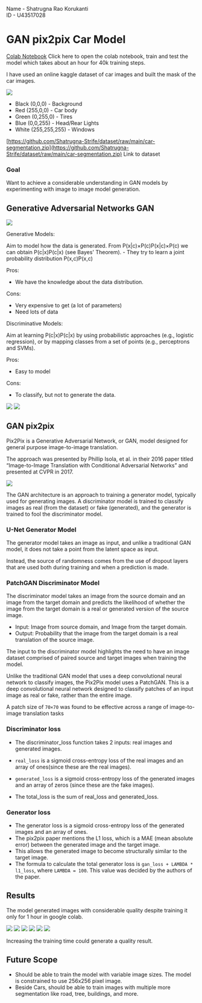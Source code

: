 Name - Shatrugna Rao Korukanti\
ID - U43517028

# GAN pix2pix Car Model

[Colab Notebook](https://colab.research.google.com/drive/1AxcW8ALvVkLaIdX5DLbtUqmHdBdis43U?usp=sharing) Click here to open the colab notebook, train and test the model which takes about an hour for 40k training steps.

I have used an online kaggle dataset of car images and built the mask of the car images.

![](./10.png)

- Black (0,0,0) - Background
- Red (255,0,0) - Car body
- Green (0,255,0) - Tires
- Blue (0,0,255) - Head/Rear Lights
- White (255,255,255) - Windows

[https://github.com/Shatrugna-Strife/dataset/raw/main/car-segmentation.zip](https://github.com/Shatrugna-Strife/dataset/raw/main/car-segmentation.zip) Link to dataset

### Goal

Want to achieve a considerable understanding in GAN models by experimenting with image to image model generation.

## Generative Adversarial Networks GAN
![](./2.webp)

Generative Models:

Aim to model how the data is generated. From P(x|c)×P(c)P(x|c)×P(c) we can obtain P(c|x)P(c|x) (see Bayes' Theorem). - They try to learn a joint probability distribution P(x,c)P(x,c)

Pros:
- We have the knowledge about the data distribution.

Cons:
- Very expensive to get (a lot of parameters)
- Need lots of data

Discriminative Models:

Aim at learning P(c|x)P(c|x) by using probabilistic approaches (e.g., logistic regression), or by mapping classes from a set of points (e.g., perceptrons and SVMs).

Pros:
- Easy to model

Cons:
- To classify, but not to generate the data.

![](./3.webp)
![](./4.png)

## GAN pix2pix

Pix2Pix is a Generative Adversarial Network, or GAN, model designed for general purpose image-to-image translation.

The approach was presented by Phillip Isola, et al. in their 2016 paper titled “Image-to-Image Translation with Conditional Adversarial Networks” and presented at CVPR in 2017.

![](./1.png)

The GAN architecture is an approach to training a generator model, typically used for generating images. A discriminator model is trained to classify images as real (from the dataset) or fake (generated), and the generator is trained to fool the discriminator model.

### U-Net Generator Model
The generator model takes an image as input, and unlike a traditional GAN model, it does not take a point from the latent space as input.

Instead, the source of randomness comes from the use of dropout layers that are used both during training and when a prediction is made.

### PatchGAN Discriminator Model
The discriminator model takes an image from the source domain and an image from the target domain and predicts the likelihood of whether the image from the target domain is a real or generated version of the source image.

- Input: Image from source domain, and Image from the target domain.
- Output: Probability that the image from the target domain is a real translation of the source image.

The input to the discriminator model highlights the need to have an image dataset comprised of paired source and target images when training the model.

Unlike the traditional GAN model that uses a deep convolutional neural network to classify images, the Pix2Pix model uses a PatchGAN. This is a deep convolutional neural network designed to classify patches of an input image as real or fake, rather than the entire image.

A patch size of `70×70` was found to be effective across a range of image-to-image translation tasks

### Discriminator loss

- The discriminator_loss function takes 2 inputs: real images and generated images.

- `real_loss` is a sigmoid cross-entropy loss of the real images and an array of ones(since these are the real images).

- `generated_loss` is a sigmoid cross-entropy loss of the generated images and an array of zeros (since these are the fake images).

- The total_loss is the sum of real_loss and generated_loss.

### Generator loss
- The generator loss is a sigmoid cross-entropy loss of the generated images and an array of ones.
- The pix2pix paper mentions the L1 loss, which is a MAE (mean absolute error) between the generated image and the target image.
- This allows the generated image to become structurally similar to the target image.
- The formula to calculate the total generator loss is `gan_loss + LAMBDA * l1_loss`, where `LAMBDA = 100`. This value was decided by the authors of the paper.


## Results

The model generated images with considerable quality despite training it only for 1 hour in google colab.

![](./1.png)
![](./5.png)
![](./6.png)
![](./7.png)
![](./8.png)
![](./9.png)

Increasing the training time could generate a quality result.

## Future Scope

- Should be able to train the model with variable image sizes. The model is constrained to use 256x256 pixel image.
- Beside Cars, should be able to train images with multiple more segmentation like road, tree, buildings, and more.